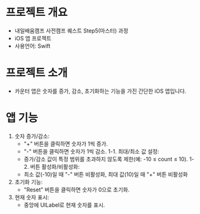# 프로젝트 개요
- 내일배움캠프 사전캠프 퀘스트 Step5(마스터) 과정
- iOS 앱 프로젝트
- 사용언어: Swift

# 프로젝트 소개
- 카운터 앱은 숫자를 증가, 감소, 초기화하는 기능을 가진 간단한 iOS 앱입니다.

# 앱 기능
1. 숫자 증가/감소:
   - "+" 버튼을 클릭하면 숫자가 1씩 증가.
   - "-" 버튼을 클릭하면 숫자가 1씩 감소.
1-1. 최대/최소 값 설정:
   - 증가/감소 값이 특정 범위를 초과하지 않도록 제한(예: -10 ≤ count ≤ 10).
1-2. 버튼 활성화/비활성화:
   - 최소 값(-10)일 때 "-" 버튼 비활성화, 최대 값(10)일 때 "+" 버튼 비활성화
2. 초기화 기능:
   - "Reset" 버튼을 클릭하면 숫자가 0으로 초기화.
3. 현재 숫자 표시:
   - 중앙에 UILabel로 현재 숫자를 표시.


